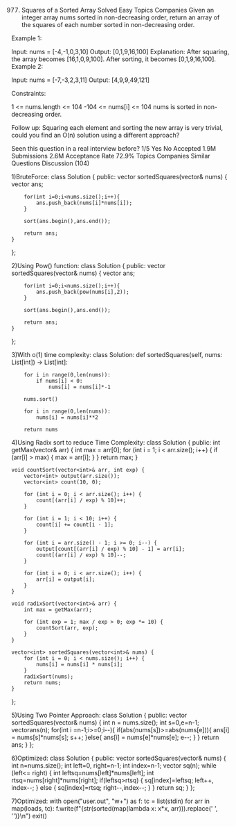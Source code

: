 977. Squares of a Sorted Array
Solved
Easy
Topics
Companies
Given an integer array nums sorted in non-decreasing order, return an array of the squares of each number sorted in non-decreasing order.

 

Example 1:

Input: nums = [-4,-1,0,3,10]
Output: [0,1,9,16,100]
Explanation: After squaring, the array becomes [16,1,0,9,100].
After sorting, it becomes [0,1,9,16,100].
Example 2:

Input: nums = [-7,-3,2,3,11]
Output: [4,9,9,49,121]
 

Constraints:

1 <= nums.length <= 104
-104 <= nums[i] <= 104
nums is sorted in non-decreasing order.
 

Follow up: Squaring each element and sorting the new array is very trivial, could you find an O(n) solution using a different approach?

Seen this question in a real interview before?
1/5
Yes
No
Accepted
1.9M
Submissions
2.6M
Acceptance Rate
72.9%
Topics
Companies
Similar Questions
Discussion (104)

1)BruteForce:
class Solution {
public:
    vector<int> sortedSquares(vector<int>& nums) {
        vector <int> ans;
        
        for(int i=0;i<nums.size();i++){
            ans.push_back(nums[i]*nums[i]);
        }

        sort(ans.begin(),ans.end());

        return ans;
    }
};

2)Using Pow() function:
class Solution {
public:
    vector<int> sortedSquares(vector<int>& nums) {
        vector <int> ans;
        
        for(int i=0;i<nums.size();i++){
            ans.push_back(pow(nums[i],2));
        }

        sort(ans.begin(),ans.end());

        return ans;
    }
};

3)With o(1) time complexity:
class Solution:
    def sortedSquares(self, nums: List[int]) -> List[int]:

        for i in range(0,len(nums)):
            if nums[i] < 0:
                nums[i] = nums[i]*-1
                
        nums.sort()

        for i in range(0,len(nums)):
            nums[i] = nums[i]**2

        return nums
        
4)Using Radix sort to reduce Time Complexity:
class Solution {
public:
    int getMax(vector<int>& arr) {
        int max = arr[0];
        for (int i = 1; i < arr.size(); i++) {
            if (arr[i] > max) {
                max = arr[i];
            }
        }
        return max;
    }

    void countSort(vector<int>& arr, int exp) {
        vector<int> output(arr.size());
        vector<int> count(10, 0);

        for (int i = 0; i < arr.size(); i++) {
            count[(arr[i] / exp) % 10]++;
        }

        for (int i = 1; i < 10; i++) {
            count[i] += count[i - 1];
        }

        for (int i = arr.size() - 1; i >= 0; i--) {
            output[count[(arr[i] / exp) % 10] - 1] = arr[i];
            count[(arr[i] / exp) % 10]--;
        }

        for (int i = 0; i < arr.size(); i++) {
            arr[i] = output[i];
        }
    }

    void radixSort(vector<int>& arr) {
        int max = getMax(arr);

        for (int exp = 1; max / exp > 0; exp *= 10) {
            countSort(arr, exp);
        }
    }

    vector<int> sortedSquares(vector<int>& nums) {
        for (int i = 0; i < nums.size(); i++) {
            nums[i] = nums[i] * nums[i];
        }
        radixSort(nums);
        return nums;
    }
};

5)Using Two Pointer Approach:
class Solution {
public:
    vector<int> sortedSquares(vector<int>& nums) {
        int n = nums.size();
        int s=0,e=n-1;
        vector<int>ans(n);
        for(int i =n-1;i>=0;i--){
            if(abs(nums[s])>=abs(nums[e])){
                ans[i] = nums[s]*nums[s];
                s++;
            }else{
                ans[i] = nums[e]*nums[e];
                e--;
            }
        }
        return ans;
    }
};

6)Optimized:
class Solution {
public:
    vector<int> sortedSquares(vector<int>& nums) {
      int n=nums.size();
      int left=0, right=n-1;
      int index=n-1;
      vector <int> sq(n);
    while (left<= right) {
    int leftsq=nums[left]*nums[left];
    int rtsq=nums[right]*nums[right];
        if(leftsq>rtsq) {
           sq[index]=leftsq;
           left++, index--;
        }
        else {
           sq[index]=rtsq;
           right--,index--;
        }
    } 
        return sq;
  }
};

7)Optimized:
with open("user.out", "w+") as f:
    tc = list(stdin)
    for arr in map(loads, tc):
        f.write(f"{str(sorted(map(lambda x: x*x, arr))).replace(' ', '')}\n")
exit()